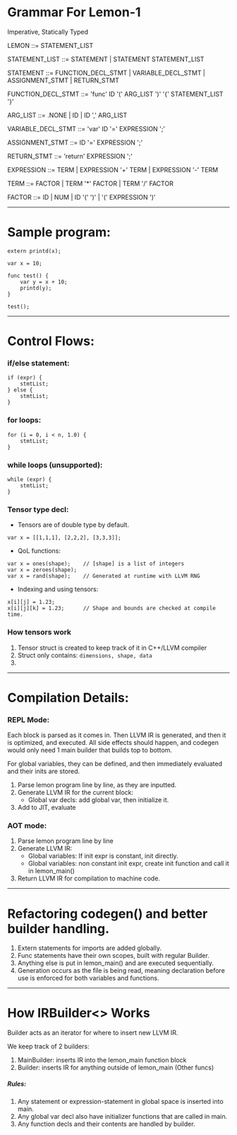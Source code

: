 
# Grammar For Lemon-1 
Imperative, Statically Typed

LEMON           ::= STATEMENT_LIST

STATEMENT_LIST  ::= STATEMENT
                  | STATEMENT STATEMENT_LIST

STATEMENT       ::= FUNCTION_DECL_STMT
                  | VARIABLE_DECL_STMT
                  | ASSIGNMENT_STMT
                  | RETURN_STMT

FUNCTION_DECL_STMT  ::= 'func' ID '(' ARG_LIST ')' '{' STATEMENT_LIST '}'

ARG_LIST            ::= .NONE
                      | ID
                      | ID ',' ARG_LIST

VARIABLE_DECL_STMT  ::= 'var' ID '=' EXPRESSION ';'

ASSIGNMENT_STMT     ::= ID '=' EXPRESSION ';'

RETURN_STMT         ::= 'return' EXPRESSION ';'

EXPRESSION          ::= TERM
                      | EXPRESSION '+' TERM 
                      | EXPRESSION '-' TERM

TERM                ::= FACTOR
                      | TERM '*' FACTOR
                      | TERM '/' FACTOR

FACTOR              ::= ID
                      | NUM
                      | ID '(' ')'
                      | '(' EXPRESSION ')'



---

# Sample program:
```
extern printd(x);

var x = 10;

func test() {
    var y = x + 10;
    printd(y);
}

test();
```

---

# Control Flows:
### if/else statement: 
```
if (expr) {
    stmtList;
} else {
    stmtList;
}
```

### for loops:
```
for (i = 0, i < n, 1.0) {
    stmtList;
}
```

### while loops (unsupported):
```
while (expr) {
    stmtList;
}
```

### Tensor type decl:
- Tensors are of double type by default.
```
var x = [[1,1,1], [2,2,2], [3,3,3]];
```

- QoL functions:
```
var x = ones(shape);    // [shape] is a list of integers
var x = zeroes(shape);   
var x = rand(shape);    // Generated at runtime with LLVM RNG
```

- Indexing and using tensors:
```
x[i][j] = 1.23;
x[i][j][k] = 1.23;      // Shape and bounds are checked at compile time.
```

### How tensors work
1. Tensor struct is created to keep track of it in C++/LLVM compiler
2. Struct only contains: `dimensions, shape, data`
3. 




---
# Compilation Details:
### REPL Mode:
Each block is parsed as it comes in.
Then LLVM IR is generated, and then it is optimized, and executed.
All side effects should happen, and codegen would only need 1 main builder 
that builds top to bottom.

For global variables, they can be defined, and then immediately evaluated
and their inits are stored.

1. Parse lemon program line by line, as they are inputted.
2. Generate LLVM IR for the current block:
    - Global var decls: add global var, then initialize it.
3. Add to JIT, evaluate

### AOT mode:
1. Parse lemon program line by line
2. Generate LLVM IR:
    - Global variables: If init expr is constant, init directly.
    - Global variables: non constant init expr, create init function and call it in lemon_main()
3. Return LLVM IR for compilation to machine code.


---
# Refactoring codegen() and better builder handling.
1. Extern statements for imports are added globally.
2. Func statements have their own scopes, built with regular Builder.
3. Anything else is put in lemon_main() and are executed sequentially.
4. Generation occurs as the file is being read, meaning declaration before
   use is enforced for both variables and functions.


---
# How IRBuilder<> Works
Builder acts as an iterator for where to insert new LLVM IR.

We keep track of 2 builders:
1. MainBuilder: inserts IR into the lemon_main function block
2. Builder: inserts IR for anything outside of lemon_main (Other funcs)

##### Rules:
1. Any statement or expression-statement in global space is inserted into main.
2. Any global var decl also have initializer functions that are called in main.
3. Any function decls and their contents are handled by builder.